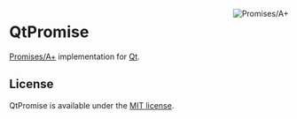 <a href="https://promisesaplus.com/" title="Promises/A+ 1.1"><img src="http://promisesaplus.com/assets/logo-small.png" alt="Promises/A+" align="right"/></a>

# QtPromise
[Promises/A+](https://promisesaplus.com/) implementation for [Qt](https://www.qt.io/).

## License
QtPromise is available under the [MIT license](LICENSE.md).
